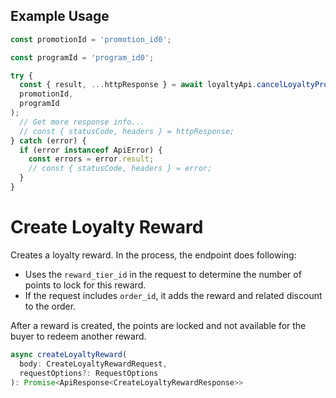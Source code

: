 ## Example Usage

```ts
const promotionId = 'promotion_id0';

const programId = 'program_id0';

try {
  const { result, ...httpResponse } = await loyaltyApi.cancelLoyaltyPromotion(
  promotionId,
  programId
);
  // Get more response info...
  // const { statusCode, headers } = httpResponse;
} catch (error) {
  if (error instanceof ApiError) {
    const errors = error.result;
    // const { statusCode, headers } = error;
  }
}
```

# Create Loyalty Reward

Creates a loyalty reward. In the process, the endpoint does following:

* Uses the `reward_tier_id` in the request to determine the number of points
  to lock for this reward.
* If the request includes `order_id`, it adds the reward and related discount to the order.

After a reward is created, the points are locked and
not available for the buyer to redeem another reward.

```ts
async createLoyaltyReward(
  body: CreateLoyaltyRewardRequest,
  requestOptions?: RequestOptions
): Promise<ApiResponse<CreateLoyaltyRewardResponse>>
```
